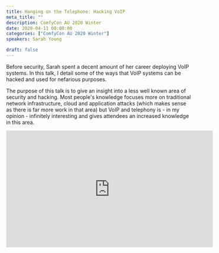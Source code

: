 ```yaml
---
title: Hanging on the Telephone: Hacking VoIP
meta_title: ""
description: ComfyCon AU 2020 Winter
date: 2020-04-11 00:00:00
categories: ["ComfyCon AU 2020 Winter"]
speakers: Sarah Young

draft: false
---
```

Before security, Sarah spent a decent amount of her career deploying VoIP systems. In this talk, I detail some of the ways that VoIP systems can be hacked and used for nefarious purposes. 

The purpose of this talk is to give an insight into a less well known area of security and hacking. Most people's knowledge focuses more on traditional network infrastructure, cloud and application attacks (which makes sense as there is far more work in that area) but VoIP and telephony is - in my opinion - infinitely interesting and gives attendees an increased knowledge in this area.

<iframe width="560" height="315" src="https://www.youtube.com/embed/N6AzG3uyuA0?si=k8FCJZW6DIH0zbZN" title="YouTube video player" frameborder="0" allow="accelerometer; autoplay; clipboard-write; encrypted-media; gyroscope; picture-in-picture; web-share" allowfullscreen></iframe>